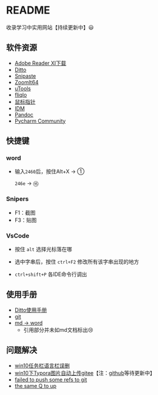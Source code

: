 # README

收录学习中实用网站【持续更新中】:smiley:

## 软件资源

* [Adobe Reader XI下载](http://soft.onlinedown.net/soft/2700.htm)
* [Ditto](./DittoSetup_3_22_20_0.exe)
* [Snipaste](./Snipaste-2.2.1-Beta2-x64.zip)
* [ZoomIt64](./ZoomIt64.exe)
* [uTools](./uTools-0.8.9-beta.exe)
* [fliqlo](./fliqlo_133.zip)
* [鼠标指针](./Bibata鼠标指针套装.rar)
* [IDM](./IDM)
* [Pandoc](https://github.com/jgm/pandoc/releases)
* [Pycharm Community](https://www.jianshu.com/p/eb606812765d)


## 快捷键

### word

* 输入`2460`后，按住Alt+X $\rightarrow$ ①

   	`246e` $\rightarrow$ ⑮



### Snipers

* F1：截图
* F3：贴图



### VsCode

* 按住 `alt` 选择光标落在哪
* 选中字串后，按住 `ctrl+F2` 修改所有该字串出现的地方

* `ctrl+shift+P` 各IDE命令行调出

## 使用手册

* [Ditto使用手册](https://www.cnblogs.com/f-ck-need-u/p/9796031.html)
* [git](https://blog.csdn.net/zamamiro/article/details/70172900)
* [md -> word](https://www.jianshu.com/p/a9c9554ab1b0)
   * 引用部分并未如md文档标出:cry:


## 问题解决

* [win10任务栏语言栏误删](https://jingyan.baidu.com/article/59a015e3ed1fd2b7948865bc.html)
* [win10下Typora图片自动上传gitee](https://blog.csdn.net/the_power/article/details/104615522)【注：[github](https://github.com/Thobian/typora-plugins-win-img)等待更新中】
* [failed to push some refs to git](https://stackoverflow.com/questions/9794413/failed-to-push-some-refs-to-githeroku-com)
* [the same Q to up](https://stackoverflow.com/questions/24114676/git-error-failed-to-push-some-refs-to)
